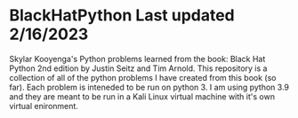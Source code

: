 # BlackHatPython Last updated 2/16/2023
Skylar Kooyenga's Python problems learned from the book: Black Hat Python 2nd edition by Justin Seitz and Tim Arnold.
This repository is a collection of all of the python problems I have created from this book (so far). Each problem is inteneded to be run on python 3. I am using python 3.9 and they are meant to be run in a Kali Linux virtual machine with it's own virtual enironment.
